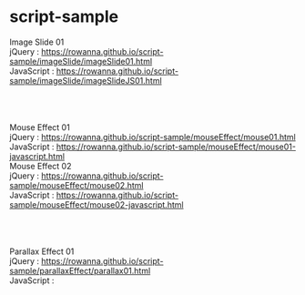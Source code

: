 # script-sample

Image Slide 01 <br />
jQuery : https://rowanna.github.io/script-sample/imageSlide/imageSlide01.html <br />
JavaScript : https://rowanna.github.io/script-sample/imageSlide/imageSlideJS01.html <br />

<br /><br /><br />
Mouse Effect 01 <br />
jQuery : https://rowanna.github.io/script-sample/mouseEffect/mouse01.html <br />
JavaScript : https://rowanna.github.io/script-sample/mouseEffect/mouse01-javascript.html <br />
Mouse Effect 02 <br />
jQuery : https://rowanna.github.io/script-sample/mouseEffect/mouse02.html <br />
JavaScript : https://rowanna.github.io/script-sample/mouseEffect/mouse02-javascript.html <br />

<br /><br /><br />
Parallax Effect 01 <br />
jQuery : https://rowanna.github.io/script-sample/parallaxEffect/parallax01.html<br />
JavaScript : <br />

 <br /><br /><br />
